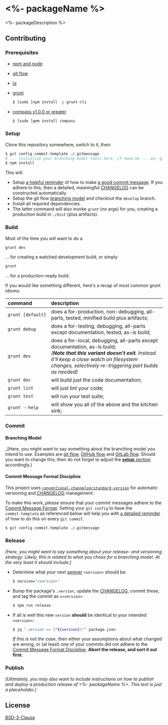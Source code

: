 # <%- packageName %>

<%- packageDescription %>


## Contributing

### Prerequisites

* [npm and node](https://nodejs.org/en/download/)
* [git flow](https://github.com/nvie/gitflow/wiki/Installation)
* [jq](https://stedolan.github.io/jq/download/)
* [grunt](http://gruntjs.com/getting-started#installing-the-cli)
  ```bash
  $ [sudo ]npm install -g grunt-cli
  ```

* [compass v1.0.0 or greater](http://thesassway.com/beginner/getting-started-with-sass-and-compass#install-sass-and-compass)
  ```bash
  $ [sudo ]gem install compass
  ```


### Setup

Clone this repository somewhere, switch to it, then:

```bash
$ git config commit.template ./.gitmessage
# ... initialize your branching model tools here, if need be ... ex: git flow init -d
$ npm install
```

This will:
  * Setup [a helpful reminder](.gitmessage) of how to make [a good commit message](#commit-message-format-discipline).  If you adhere to this, then a detailed,
    meaningful [CHANGELOG](CHANGELOG.md) can be constructed automatically.
  * Setup the git flow [branching model](#branching-model) and checkout the `develop` branch.
  * Install all required dependencies.
  * The latter command will also invoke `grunt` (no args) for you, creating a production build in `./dist` (plus artifacts).


### Build

Most of the time you will want to do a
```bash
grunt dev
```
... for creating a watched development build, or simply
```bash
grunt
```
... for a production-ready build.

If you would like something different, here's a recap of most common grunt idioms:

command           | description
:--               |:--
`grunt [default]` | does a for-production, non-debugging, all-parts, tested, minified build plus artifacts;
`grunt debug`     | does a for-testing, debugging, all-parts except documentation, tested, as-is build;
`grunt dev`       | does a for-local, debugging, all-parts except documentation, as-is build; <br>_(**Note that this variant doesn't exit**. Instead it'll keep a close watch on filesystem changes, selectively re-triggering part builds as needed)_
`grunt doc`       | will build just the code documentation;
`grunt lint`      | will just lint your code;
`grunt test`      | will run your test suite;
`grunt --help`    | will show you all of the above and the kitchen sink;


### Commit

#### Branching Model

_\[Here, you might want to say something about the branching model you intend to use. Examples are [git flow](https://github.com/nvie/gitflow#readme), [GitHub flow](https://help.github.com/articles/what-is-a-good-git-workflow/) and [GitLab flow](http://docs.gitlab.com/ee/workflow/gitlab_flow.html). Should you want to change this, then do not forget to adjust the [**setup** section](#setup) accordingly.)


#### Commit Message Format Discipline

This project uses [`conventional-changelog/standard-version`](https://github.com/conventional-changelog/standard-version) for automatic versioning and
[CHANGELOG](CHANGELOG.md) management.

To make this work, *please* ensure that your commit messages adhere to the
[Commit Message Format](https://github.com/bcoe/conventional-changelog-standard/blob/master/convention.md#commit-message-format).  Setting your `git config` to
have the `commit.template` as referenced below will help you with [a detailed reminder](.gitmessage) of how to do this on every `git commit`.

```bash
$ git config commit.template ./.gitmessage
```


### Release

_\[Here, you might want to say something about your release- and versioning strategy. Likely, this is related to what you chose for a branching model. At the very least it should include:]_

* Determine what your next [semver](https://docs.npmjs.com/getting-started/semantic-versioning#semver-for-publishers) `<version>` should be:
  ```bash
  $ version="<version>"
  ```

* Bump the package's `.version`, update the [CHANGELOG](./CHANGELOG.md), commit these, and tag the commit as `v<version>`:
  ```bash
  $ npm run release
  ```

* If all is well this new `version` **should** be identical to your intended `<version>`:
  ```bash
  $ jq ".version == \"${version}\"" package.json
  ```

  *If this is not the case*, then either your assumptions about what changed are wrong, or (at least) one of your commits did not adhere to the
  [Commit Message Format Discipline](#commit-message-format-discipline); **Abort the release, and sort it out first.**


### Publish

_\[Ultimately, you may also want to include instructions on how to publish and deploy a production release of *<%- packageName %>*. This text is just a
placeholder.\]_


## License

[BSD-3-Clause](LICENSE)
